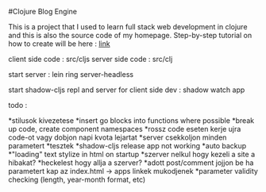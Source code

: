 #Clojure Blog Engine

This is a project that I used to learn full stack web development in clojure and this is also the source code of my homepage.
Step-by-step tutorial on how to create will be here : [link](github.com/milgra/full-stack-clojure)

client side code : src/cljs
server side code : src/clj

start server :
lein ring server-headless

start shadow-cljs repl and server for client side dev :
shadow watch app

todo :

*stilusok kivezetese
*insert go blocks into functions where possible
*break up code, create component namespaces
*rossz code eseten kerje ujra code-ot vagy dobjon napi kvota lejartat
*server csekkoljon minden parametert
*tesztek
*shadow-cljs release app not working
*auto backup
*"loading" text stylize in html on startup
*szerver nelkul hogy kezeli a site a hibakat?
*heckelest hogy allja a szerver?
*adott post/comment jojjon be ha parametert kap az index.html -> apps linkek mukodjenek
*parameter validity checking (length, year-month format, etc)